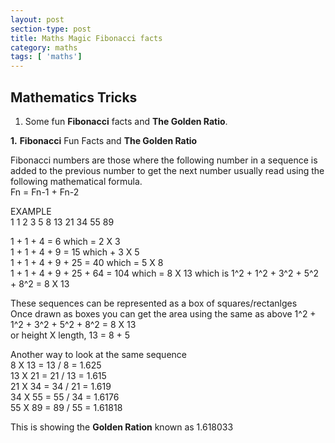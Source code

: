 ```yaml
---
layout: post
section-type: post
title: Maths Magic Fibonacci facts
category: maths
tags: [ 'maths']
---
```

  

## Mathematics Tricks



1. Some fun **Fibonacci** facts and **The Golden Ratio**.

**1.** **Fibonacci** Fun Facts and **The Golden Ratio**

Fibonacci numbers are those where the following number in a sequence is added to the previous number to get the next number usually read using the following mathematical formula.  
Fn = Fn-1 + Fn-2  

EXAMPLE  
1 1 2 3 5 8 13  21  34  55  89  

1 + 1 + 4 = 6 which = 2 X 3  
1 + 1 + 4 + 9 = 15 which + 3 X 5  
1 + 1 + 4 + 9 + 25 = 40 which = 5 X 8  
1 + 1 + 4 + 9 + 25 + 64 = 104 which = 8 X 13 which is 1^2 + 1^2 + 3^2 + 5^2 + 8^2 = 8 X 13  

These sequences can be represented as a box of squares/rectanlges  
Once drawn as boxes you can get the area using the same as above 1^2 + 1^2 + 3^2 + 5^2 + 8^2 = 8 X 13  
or height X length, 13 = 8 + 5  

Another way to look at the same sequence  
8 X 13  = 13 / 8  = 1.625  
13 X 21 = 21 / 13 = 1.615  
21 X 34 = 34 / 21 = 1.619  
34 X 55 = 55 / 34 = 1.6176  
55 X 89 = 89 / 55 = 1.61818  

This is showing the **Golden Ration** known as 1.618033
